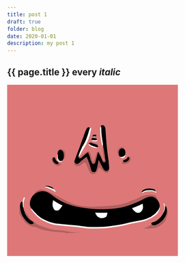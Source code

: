```yaml
---
title: post 1
draft: true
folder: blog
date: 2020-01-01
description: my post 1
---
```


## {{ page.title }} **every** _italic_

![img](../avatar.png)
